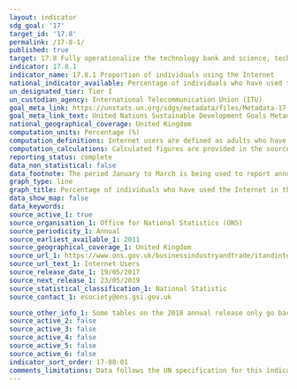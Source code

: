```yaml
---
layout: indicator
sdg_goal: '17'
target_id: '17.8'
permalink: /17-8-1/
published: true
target: 17.8 Fully operationalize the technology bank and science, technology and innovation capacity-building mechanism for least developed countries by 2017 and enhance the use of enabling technology, in particular information and communications technology
indicator: 17.8.1
indicator_name: 17.8.1 Proportion of individuals using the Internet
national_indicator_available: Percentage of individuals who have used the Internet in the last three months.
un_designated_tier: Tier I
un_custodian_agency: International Telecommunication Union (ITU)
goal_meta_link: https://unstats.un.org/sdgs/metadata/files/Metadata-17-08-01.pdf 
goal_meta_link_text: United Nations Sustainable Development Goals Metadata (PDF 469 KB)
national_geographical_coverage: United Kingdom
computation_units: Percentage (%)
computation_definitions: Internet users are defined as adults who have used the internet within the last 3 months.
computation_calculations: Calculated figures are provided in the source data.
reporting_status: complete
data_non_statistical: false
data_footnote: The period January to March is being used to report annual data. The date on the X axis is the year at the start of the period
graph_type: line
graph_title: Percentage of individuals who have used the Internet in the last three months.
data_show_map: false
data_keywords:  
source_active_1: true
source_organisation_1: Office for National Statistics (ONS)
source_periodicity_1: Annual
source_earliest_available_1: 2011
source_geographical_coverage_1: United Kingdom
source_url_1: https://www.ons.gov.uk/businessindustryandtrade/itandinternetindustry/datasets/internetusers
source_url_text_1: Internet Users
source_release_date_1: 19/05/2017
source_next_release_1: 23/05/2019
source_statistical_classification_1: National Statistic
source_contact_1: esociety@ons.gsi.gov.uk 

source_other_info_1: Some tables on the 2018 annual release only go back to 2012 - used data from previous releases. Geographical breakdown by local authority has some discontinuities due to administrative changes - data for defunct or changed regions before discontinuity suppressed
source_active_2: false
source_active_3: false
source_active_4: false
source_active_5: false
source_active_6: false
indicator_sort_order: 17-08-01
comments_limitations: Data follows the UN specification for this indicator. This indicator has been identified in collaboration with topic experts.
---
```

